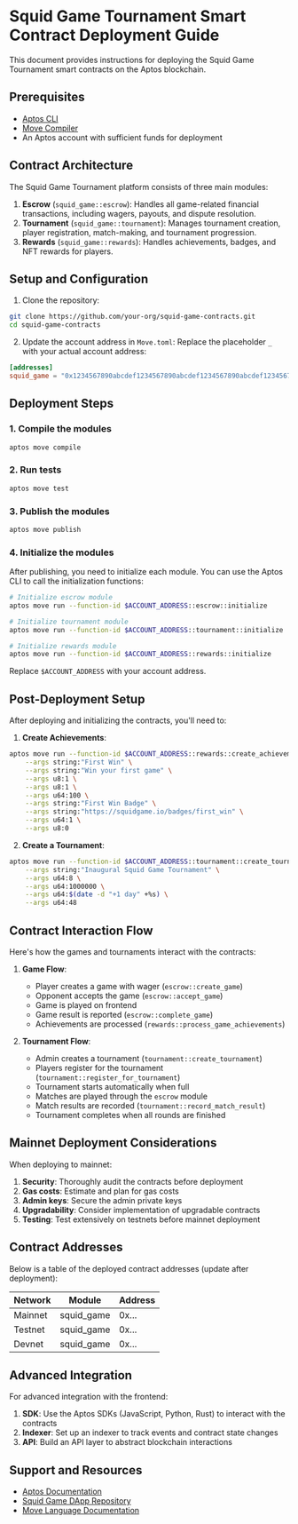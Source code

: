 # Squid Game Tournament Smart Contract Deployment Guide

This document provides instructions for deploying the Squid Game Tournament smart contracts on the Aptos blockchain.

## Prerequisites

- [Aptos CLI](https://github.com/aptos-labs/aptos-core/releases)
- [Move Compiler](https://github.com/move-language/move)
- An Aptos account with sufficient funds for deployment

## Contract Architecture

The Squid Game Tournament platform consists of three main modules:

1. **Escrow** (`squid_game::escrow`): Handles all game-related financial transactions, including wagers, payouts, and dispute resolution.
2. **Tournament** (`squid_game::tournament`): Manages tournament creation, player registration, match-making, and tournament progression.
3. **Rewards** (`squid_game::rewards`): Handles achievements, badges, and NFT rewards for players.

## Setup and Configuration

1. Clone the repository:
```bash
git clone https://github.com/your-org/squid-game-contracts.git
cd squid-game-contracts
```

2. Update the account address in `Move.toml`:
Replace the placeholder `_` with your actual account address:
```toml
[addresses]
squid_game = "0x1234567890abcdef1234567890abcdef1234567890abcdef1234567890abcdef"
```

## Deployment Steps

### 1. Compile the modules

```bash
aptos move compile
```

### 2. Run tests

```bash
aptos move test
```

### 3. Publish the modules

```bash
aptos move publish
```

### 4. Initialize the modules

After publishing, you need to initialize each module. You can use the Aptos CLI to call the initialization functions:

```bash
# Initialize escrow module
aptos move run --function-id $ACCOUNT_ADDRESS::escrow::initialize

# Initialize tournament module
aptos move run --function-id $ACCOUNT_ADDRESS::tournament::initialize

# Initialize rewards module
aptos move run --function-id $ACCOUNT_ADDRESS::rewards::initialize
```

Replace `$ACCOUNT_ADDRESS` with your account address.

## Post-Deployment Setup

After deploying and initializing the contracts, you'll need to:

1. **Create Achievements**:
```bash
aptos move run --function-id $ACCOUNT_ADDRESS::rewards::create_achievement \
    --args string:"First Win" \
    --args string:"Win your first game" \
    --args u8:1 \
    --args u8:1 \
    --args u64:100 \
    --args string:"First Win Badge" \
    --args string:"https://squidgame.io/badges/first_win" \
    --args u64:1 \
    --args u8:0
```

2. **Create a Tournament**:
```bash
aptos move run --function-id $ACCOUNT_ADDRESS::tournament::create_tournament \
    --args string:"Inaugural Squid Game Tournament" \
    --args u64:8 \
    --args u64:1000000 \
    --args u64:$(date -d "+1 day" +%s) \
    --args u64:48
```

## Contract Interaction Flow

Here's how the games and tournaments interact with the contracts:

1. **Game Flow**:
   - Player creates a game with wager (`escrow::create_game`)
   - Opponent accepts the game (`escrow::accept_game`)
   - Game is played on frontend
   - Game result is reported (`escrow::complete_game`)
   - Achievements are processed (`rewards::process_game_achievements`)

2. **Tournament Flow**:
   - Admin creates a tournament (`tournament::create_tournament`)
   - Players register for the tournament (`tournament::register_for_tournament`)
   - Tournament starts automatically when full
   - Matches are played through the `escrow` module
   - Match results are recorded (`tournament::record_match_result`)
   - Tournament completes when all rounds are finished

## Mainnet Deployment Considerations

When deploying to mainnet:

1. **Security**: Thoroughly audit the contracts before deployment
2. **Gas costs**: Estimate and plan for gas costs
3. **Admin keys**: Secure the admin private keys
4. **Upgradability**: Consider implementation of upgradable contracts
5. **Testing**: Test extensively on testnets before mainnet deployment

## Contract Addresses

Below is a table of the deployed contract addresses (update after deployment):

| Network | Module | Address |
|---------|--------|---------|
| Mainnet | squid_game | 0x... |
| Testnet | squid_game | 0x... |
| Devnet  | squid_game | 0x... |

## Advanced Integration

For advanced integration with the frontend:

1. **SDK**: Use the Aptos SDKs (JavaScript, Python, Rust) to interact with the contracts
2. **Indexer**: Set up an indexer to track events and contract state changes
3. **API**: Build an API layer to abstract blockchain interactions

## Support and Resources

- [Aptos Documentation](https://aptos.dev)
- [Squid Game DApp Repository](https://github.com/your-org/squid-game-dapp)
- [Move Language Documentation](https://move-book.com) 